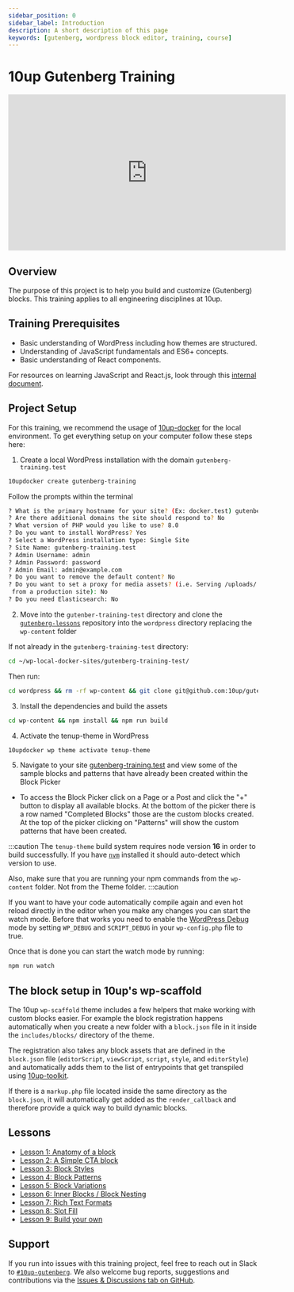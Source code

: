 ```yaml
---
sidebar_position: 0
sidebar_label: Introduction
description: A short description of this page
keywords: [gutenberg, wordpress block editor, training, course]
---
```


# 10up Gutenberg Training

<iframe width="560" height="315" src="https://www.youtube.com/embed/UjaheV-jY00" title="YouTube video player" frameBorder="0" allow="accelerometer; autoplay; clipboard-write; encrypted-media; gyroscope; picture-in-picture; fullscreen" allowFullScreen></iframe>

## Overview

The purpose of this project is to help you build and customize (Gutenberg) blocks. This training applies to all engineering disciplines at 10up.

## Training Prerequisites

* Basic understanding of WordPress including how themes are structured.
* Understanding of JavaScript fundamentals and ES6+ concepts.
* Basic understanding of React components.

For resources on learning JavaScript and React.js, look through this [internal document](https://internal.10up.com/docs/javascript-tutorials/).

## Project Setup

For this training, we recommend the usage of [10up-docker](https://github.com/10up/wp-local-docker-v2) for the local environment. To get everything setup on your computer follow these steps here:

1. Create a local WordPress installation with the domain `gutenberg-training.test`

```bash
10updocker create gutenberg-training
```
Follow the prompts within the terminal

```bash
? What is the primary hostname for your site? (Ex: docker.test) gutenberg-training.test
? Are there additional domains the site should respond to? No
? What version of PHP would you like to use? 8.0
? Do you want to install WordPress? Yes
? Select a WordPress installation type: Single Site
? Site Name: gutenberg-training.test
? Admin Username: admin
? Admin Password: password
? Admin Email: admin@example.com
? Do you want to remove the default content? No
? Do you want to set a proxy for media assets? (i.e. Serving /uploads/ directory assets
 from a production site): No
? Do you need Elasticsearch: No
```

2. Move into the `gutenber-training-test` directory and clone the [`gutenberg-lessons`](https://github.com/10up/gutenberg-lessons) repository into the `wordpress` directory replacing the `wp-content` folder

If not already in the `gutenberg-training-test` directory:

```bash
cd ~/wp-local-docker-sites/gutenberg-training-test/
```

Then run:

```bash
cd wordpress && rm -rf wp-content && git clone git@github.com:10up/gutenberg-lessons.git wp-content
```

3. Install the dependencies and build the assets

```bash
cd wp-content && npm install && npm run build
```

4. Activate the tenup-theme in WordPress

```bash
10updocker wp theme activate tenup-theme
```

5. Navigate to your site [gutenberg-training.test](https://gutenberg-training.test/wp-admin) and view some of the sample blocks and patterns that have already been created within the Block Picker

* To access the Block Picker click on a Page or a Post and click the "+" button to display all available blocks. At the bottom of the picker there is a row named "Completed Blocks" those are the custom blocks created. At the top of the picker clicking on "Patterns" will show the custom patterns that have been created.

:::caution
The `tenup-theme` build system requires node version **16** in order to build successfully. If you have [`nvm`](https://github.com/nvm-sh/nvm) installed it should auto-detect which version to use.

Also, make sure that you are running your npm commands from the `wp-content` folder. Not from the Theme folder.
:::caution

If you want to have your code automatically compile again and even hot reload directly in the editor when you make any changes you can start the watch mode. Before that works you need to enable the [WordPress Debug](https://wordpress.org/support/article/debugging-in-wordpress/) mode by setting `WP_DEBUG` and `SCRIPT_DEBUG` in your `wp-config.php` file to true.

Once that is done you can start the watch mode by running:

```bash
npm run watch
```

## The block setup in 10up's wp-scaffold

The 10up `wp-scaffold` theme includes a few helpers that make working with custom blocks easier. For example the block registration happens automatically when you create a new folder with a `block.json` file in it inside the `includes/blocks/` directory of the theme.

The registration also takes any block assets that are defined in the `block.json` file (`editorScript`, `viewScript`, `script`, `style`, and `editorStyle`) and automatically adds them to the list of entrypoints that get transpiled using [10up-toolkit](https://www.npmjs.com/package/10up-toolkit).

If there is a `markup.php` file located inside the same directory as the `block.json`, it will automatically get added as the `render_callback` and therefore provide a quick way to build dynamic blocks.

## Lessons

* [Lesson 1: Anatomy of a block](./01-overview.md)
* [Lesson 2: A Simple CTA block](./02-cta-lesson.md)
* [Lesson 3: Block Styles](./03-styles.md)
* [Lesson 4: Block Patterns](./04-patterns.md)
* [Lesson 5: Block Variations](./05-variations.md)
* [Lesson 6: Inner Blocks / Block Nesting](./06-inner-blocks.md)
* [Lesson 7: Rich Text Formats](./07-rich-text-formats.md)
* [Lesson 8: Slot Fill](./08-slot-fill.md)
* [Lesson 9: Build your own](./09-build-your-own.md)

## Support

If you run into issues with this training project, feel free to reach out in Slack to [`#10up-gutenberg`](https://10up.slack.com/archives/C8Z3WMN1K). We also welcome bug reports, suggestions and contributions via the [Issues & Discussions tab on GitHub](https://github.com/10up/gutenberg-best-practices/issues).
